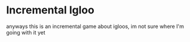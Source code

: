 # Incremental Igloo

anyways this is an incremental game about igloos, im not sure where I'm going with it yet
